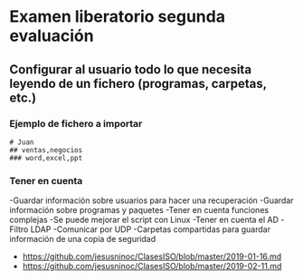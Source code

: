 # Examen liberatorio segunda evaluación

## Configurar al usuario todo lo que necesita leyendo de un fichero (programas, carpetas, etc.)

### Ejemplo de fichero a importar
```
# Juan
## ventas,negocios
### word,excel,ppt
```

### Tener en cuenta
-Guardar información sobre usuarios para hacer una recuperación
-Guardar información sobre programas y paquetes
-Tener en cuenta funciones complejas
-Se puede mejorar el script con Linux
-Tener en cuenta el AD
-Filtro LDAP
-Comunicar por UDP
-Carpetas compartidas para guardar información de una copia de seguridad
* https://github.com/jesusninoc/ClasesISO/blob/master/2019-01-16.md
* https://github.com/jesusninoc/ClasesISO/blob/master/2019-02-11.md
